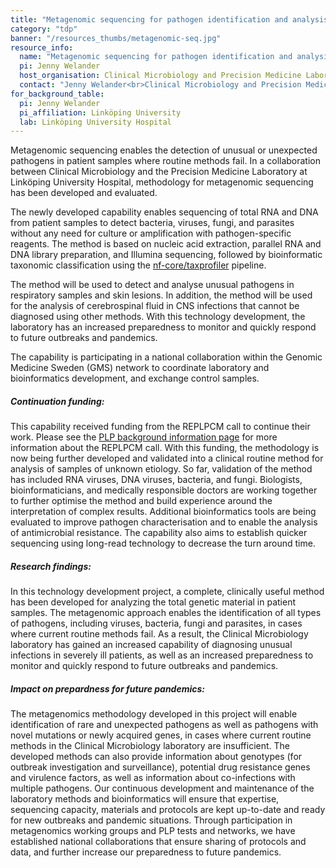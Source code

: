 ```yaml
---
title: "Metagenomic sequencing for pathogen identification and analysis"
category: "tdp"
banner: "/resources_thumbs/metagenomic-seq.jpg"
resource_info:
  name: "Metagenomic sequencing for pathogen identification and analysis"
  pi: Jenny Welander
  host_organisation: Clinical Microbiology and Precision Medicine Laboratory, Linköping University Hospital
  contact: "Jenny Welander<br>Clinical Microbiology and Precision Medicine Laboratory, Linköping University Hospital<br>Email: [jenny.welander@regionostergotland.se](mailto:jenny.welander@regionostergotland.se)"
for_background_table:
  pi: Jenny Welander
  pi_affiliation: Linköping University
  lab: Linköping University Hospital
---
```


Metagenomic sequencing enables the detection of unusual or unexpected pathogens in patient samples where routine methods fail. In a collaboration between Clinical Microbiology and the Precision Medicine Laboratory at Linköping University Hospital, methodology for metagenomic sequencing has been developed and evaluated.

The newly developed capability enables sequencing of total RNA and DNA from patient samples to detect bacteria, viruses, fungi, and parasites without any need for culture or amplification with pathogen-specific reagents. The method is based on nucleic acid extraction, parallel RNA and DNA library preparation, and Illumina sequencing, followed by bioinformatic taxonomic classification using the <a href="/resources/taxprofiler/">nf-core/taxprofiler</a> pipeline.

The method will be used to detect and analyse unusual pathogens in respiratory samples and skin lesions. In addition, the method will be used for the analysis of cerebrospinal fluid in CNS infections that cannot be diagnosed using other methods. With this technology development, the laboratory has an increased preparedness to monitor and quickly respond to future outbreaks and pandemics.

The capability is participating in a national collaboration within the Genomic Medicine Sweden (GMS) network to coordinate laboratory and bioinformatics development, and exchange control samples.

##### Continuation funding:

This capability received funding from the REPLPCM call to continue their work. Please see the <a href="/plp-program-background/#progress-to-date-previous-calls">PLP background information page</a> for more information about the REPLPCM call. With this funding, the methodology is now being further developed and validated into a clinical routine method for analysis of samples of unknown etiology. So far, validation of the method has included RNA viruses, DNA viruses, bacteria, and fungi. Biologists, bioinformaticians, and medically responsible doctors are working together to further optimise the method and build experience around the interpretation of complex results. Additional bioinformatics tools are being evaluated to improve pathogen characterisation and to enable the analysis of antimicrobial resistance. The capability also aims to establish quicker sequencing using long-read technology to decrease the turn around time.


##### Research findings:

In this technology development project, a complete, clinically useful method has been developed for analyzing the total genetic material in patient samples. The metagenomic approach enables the identification of all types of pathogens, including viruses, bacteria, fungi and parasites, in cases where current routine methods fail. As a result, the Clinical Microbiology laboratory has gained an increased capability of diagnosing unusual infections in severely ill patients, as well as an increased preparedness to monitor and quickly respond to future outbreaks and pandemics.

##### Impact on prepardness for future pandemics:

The metagenomics methodology developed in this project will enable identification of rare and unexpected pathogens as well as pathogens with novel mutations or newly acquired genes, in cases where current routine methods in the Clinical Microbiology laboratory are insufficient. The developed methods can also provide information about genotypes (for outbreak investigation and surveillance), potential drug resistance genes and virulence factors, as well as information about co-infections with multiple pathogens. Our continuous development and maintenance of the laboratory methods and bioinformatics will ensure that expertise, sequencing capacity, materials and protocols are kept up-to-date and ready for new outbreaks and pandemic situations. Through participation in metagenomics working groups and PLP tests and networks, we have established national collaborations that ensure sharing of protocols and data, and further increase our preparedness to future pandemics.